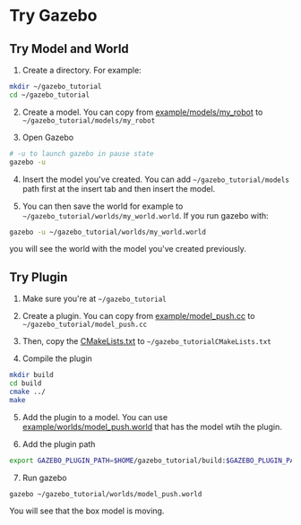 # Try Gazebo

## Try Model and World
1. Create a directory. For example:
```sh
mkdir ~/gazebo_tutorial
cd ~/gazebo_tutorial
```

2. Create a model. You can copy from [example/models/my_robot](example/models/my_robot) to `~/gazebo_tutorial/models/my_robot`

3. Open Gazebo
```sh
# -u to launch gazebo in pause state
gazebo -u
```

4. Insert the model you've created. You can add `~/gazebo_tutorial/models` path first at the insert tab and then insert the model.

5. You can then save the world for example to `~/gazebo_tutorial/worlds/my_world.world`. If you run gazebo with:
```sh
gazebo -u ~/gazebo_tutorial/worlds/my_world.world
```
you will see the world with the model you've created previously.


## Try Plugin
1. Make sure you're at `~/gazebo_tutorial`

2. Create a plugin. You can copy from [example/model_push.cc](example/model_push.cc) to `~/gazebo_tutorial/model_push.cc`

3. Then, copy the [CMakeLists.txt](example/CMakeLists.txt) to `~/gazebo_tutorialCMakeLists.txt`

4. Compile the plugin
```sh
mkdir build
cd build
cmake ../
make
```

5. Add the plugin to a model. You can use [example/worlds/model_push.world](example/worlds/model_push.world) that has the model wtih the plugin.

6. Add the plugin path
```sh
export GAZEBO_PLUGIN_PATH=$HOME/gazebo_tutorial/build:$GAZEBO_PLUGIN_PATH
```

7. Run gazebo
```sh
gazebo ~/gazebo_tutorial/worlds/model_push.world
```
You will see that the box model is moving.
